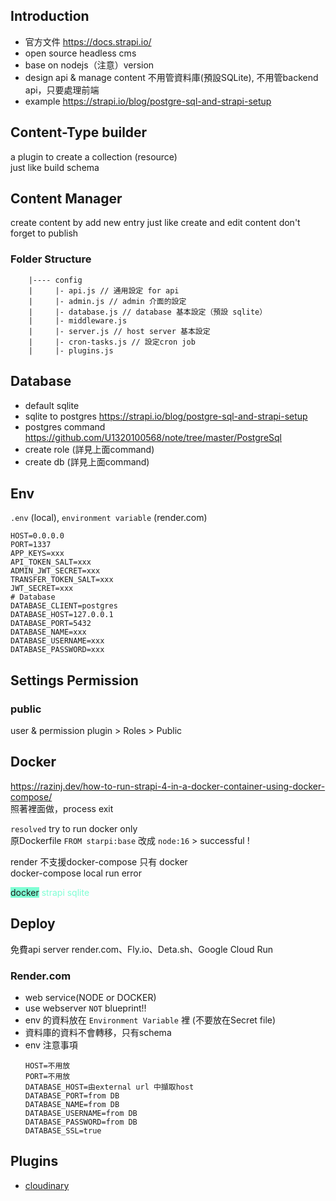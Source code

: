 ## Introduction
- 官方文件 https://docs.strapi.io/
- open source headless cms
- base on nodejs（注意）version
- design api & manage content 不用管資料庫(預設SQLite), 不用管backend api，只要處理前端
- example https://strapi.io/blog/postgre-sql-and-strapi-setup

## Content-Type builder
a plugin to create a collection (resource)  
just like build schema

## Content Manager
create content by add new entry
just like create and edit content
don't forget to publish

### Folder Structure
```
    |---- config
    |     |- api.js // 通用設定 for api
    |     |- admin.js // admin 介面的設定
    |     |- database.js // database 基本設定（預設 sqlite）
    |     |- middleware.js
    |     |- server.js // host server 基本設定
    |     |- cron-tasks.js // 設定cron job
    |     |- plugins.js
```

## Database
- default sqlite
- sqlite to postgres  https://strapi.io/blog/postgre-sql-and-strapi-setup
- postgres command https://github.com/U1320100568/note/tree/master/PostgreSql
- create role  (詳見上面command)
- create db (詳見上面command)

## Env
`.env` (local), `environment variable` (render.com)
```
HOST=0.0.0.0
PORT=1337
APP_KEYS=xxx
API_TOKEN_SALT=xxx
ADMIN_JWT_SECRET=xxx
TRANSFER_TOKEN_SALT=xxx
JWT_SECRET=xxx
# Database
DATABASE_CLIENT=postgres
DATABASE_HOST=127.0.0.1
DATABASE_PORT=5432
DATABASE_NAME=xxx
DATABASE_USERNAME=xxx
DATABASE_PASSWORD=xxx

```


## Settings Permission
### public
user & permission plugin > Roles > Public

## Docker
https://razinj.dev/how-to-run-strapi-4-in-a-docker-container-using-docker-compose/  
照著裡面做，process exit  
  
`resolved` try to run docker only  
原Dockerfile `FROM starpi:base` 改成 `node:16`  > successful !
  
render 不支援docker-compose 只有 docker  
docker-compose local run error  

<span style="background-color:aquamarine;">docker</span>
<span style="color:aquamarine;">strapi</span>
<span style="color:aquamarine;">sqlite</span>
  
  

## Deploy 
免費api server render.com、Fly.io、Deta.sh、Google Cloud Run  

### Render.com
- web service(NODE or DOCKER)
- use webserver `NOT` blueprint!!
- env 的資料放在 `Environment Variable` 裡 (不要放在Secret file)
- 資料庫的資料不會轉移，只有schema
- env 注意事項
  ```
  HOST=不用放
  PORT=不用放
  DATABASE_HOST=由external url 中擷取host
  DATABASE_PORT=from DB
  DATABASE_NAME=from DB
  DATABASE_USERNAME=from DB
  DATABASE_PASSWORD=from DB
  DATABASE_SSL=true
  ```
 
## Plugins
- [cloudinary](./Cloudinary.md)

